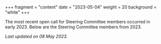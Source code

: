 +++
fragment = "content"
date = "2023-05-04"
weight = 20
background = "white"
+++

The most recent open call for Steering Committee members occurred in early 2023. Below are the Steering Committee members from 2023.

_Last updated on 08 May 2023._
